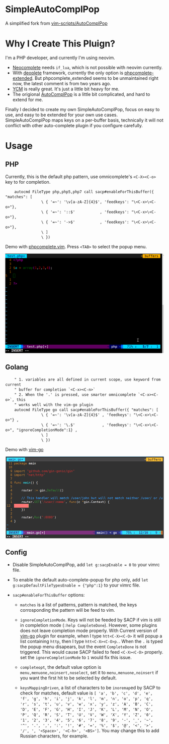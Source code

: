 # SimpleAutoComplPop

A simplified fork from [vim-scripts/AutoComplPop](https://github.com/vim-scripts/AutoComplPop)

# Why I Create This Pluign?

I'm a PHP developer, and currently I'm using neovim. 

- [Neocomplete](https://github.com/Shougo/neocomplete.vim) needs `if_lua`,
	which is not possible with neovim currently.
- With [deoplete](https://github.com/Shougo/deoplete.nvim) framework, currently
	the only option is [phpcomplete-extended](https://github.com/m2mdas/phpcomplete-extended).
	But phpcomplete_extended seems to be unmaintained right now, the latest
	comment is from two years ago.
- [YCM](https://github.com/Valloric/YouCompleteMe) is really great. It's just a
	little bit heavy for me.
- The origional [AutoComplPop](https://github.com/vim-scripts/AutoComplPop) is
	a little bit complicated, and hard to extend for me.

Finally I decided to create my own SimpleAutoComplPop, focus on easy to use,
and easy to be extended for your own use cases. SimpleAutoComplPop maps keys on
a per-buffer basis, technically it will not conflict with other auto-complete
plugin if you configure carefully. 

# Usage

## PHP

Currently, this is the default php pattern, use omnicomplete's `<C-X><C-o>` key
to for completion.

```vimscript
	autocmd FileType php,php5,php7 call sacp#enableForThisBuffer({ "matches": [
				\ { '=~': '\v[a-zA-Z]{4}$', 'feedkeys': "\<C-x>\<C-o>"},
				\ { '=~': '::$'           , 'feedkeys': "\<C-x>\<C-o>"},
				\ { '=~': '->$'           , 'feedkeys': "\<C-x>\<C-o>"},
				\ ]
				\ })
```

Demo with [phpcomplete.vim](https://github.com/shawncplus/phpcomplete.vim).
Press `<TAB>` to select the popup menu.

![php_demo](https://github.com/roxma/SimpleAutoComplPop.img/blob/master/usage_php_demo.gif)

## Golang

```
	" 1. variables are all defined in current scope, use keyword from current
	" buffer for completion `<C-x><C-n>`
	" 2. When the '.' is pressed, use smarter omnicomplete `<C-x><C-o>`, this
	" works well with the vim-go plugin
	autocmd FileType go call sacp#enableForThisBuffer({ "matches": [
				\ { '=~': '\v[a-zA-Z]{4}$' , 'feedkeys': "\<C-x>\<C-o>"} ,
				\ { '=~': '\.$'            , 'feedkeys': "\<C-x>\<C-o>", "ignoreCompletionMode":1} ,
				\ ]
				\ })
```

Demo with [vim-go](https://github.com/fatih/vim-go)

![go_demo](https://github.com/roxma/SimpleAutoComplPop.img/blob/master/usage_go_demo.gif)

## Config

- Disable SimpleAutoComplPop, add `let g:sacpEnable = 0` to your vimrc file.

- To enable the default auto-complete-popup for php only, add `let
    g:sacpDefaultFileTypesEnable = {"php":1}` to your vimrc file.

- `sacp#enableForThisBuffer` options: 

    - `matches` is a list of patterns, pattern is matched, the keys
        corrosponding the pattern will be feed to vim.

    - `ignoreCompletionMode`. Keys will not be feeded by SACP if vim is still
        in completion mode (`:help CompleteDone`). However, some plugins does
        not leave completion mode properly. With Current version of
        [vim-go](https://github.com/fatih/vim-go) plugin for example, when I
        type `htt<C-X><C-O>` it will popup a list containing `http`, then I
        type `htt<C-X><C-O>p.`. When the `.` is typed the popup menu disapears,
        but the event `CompleteDone` is not triggered. This would cause SACP
        failed to feed `<C-X><C-O>` properly. set the `ignoreCompletionMode` to
        `1` would fix this issue.

    - `completeopt`, the default value option is
        `menu,menuone,noinsert,noselect`, set it to `menu,menuone,noinsert` if
        you want the first hit to be selected by default.

    - `keysMappingDriven`, a list of characters to be `inoremap`ed by SACP to
        check for matches, default value is `[ 'a', 'b', 'c', 'd', 'e', 'f',
        'g', 'h', 'i', 'j', 'k', 'l', 'm', 'n', 'o', 'p', 'q', 'r', 's', 't',
        'u', 'v', 'w', 'x', 'y', 'z', 'A', 'B', 'C', 'D', 'E', 'F', 'G', 'H',
        'I', 'J', 'K', 'L', 'M', 'N', 'O', 'P', 'Q', 'R', 'S', 'T', 'U', 'V',
        'W', 'X', 'Y', 'Z', '0', '1', '2', '3', '4', '5', '6', '7', '8', '9',
        '-', '_', '~', '^', '.', ',', ':', '!', '#', '=', '%', '$', '@', '<',
        '>', '/', ', '<Space>', '<C-h>', '<BS>']`. You may change this to add
        Russian characters, for example.

